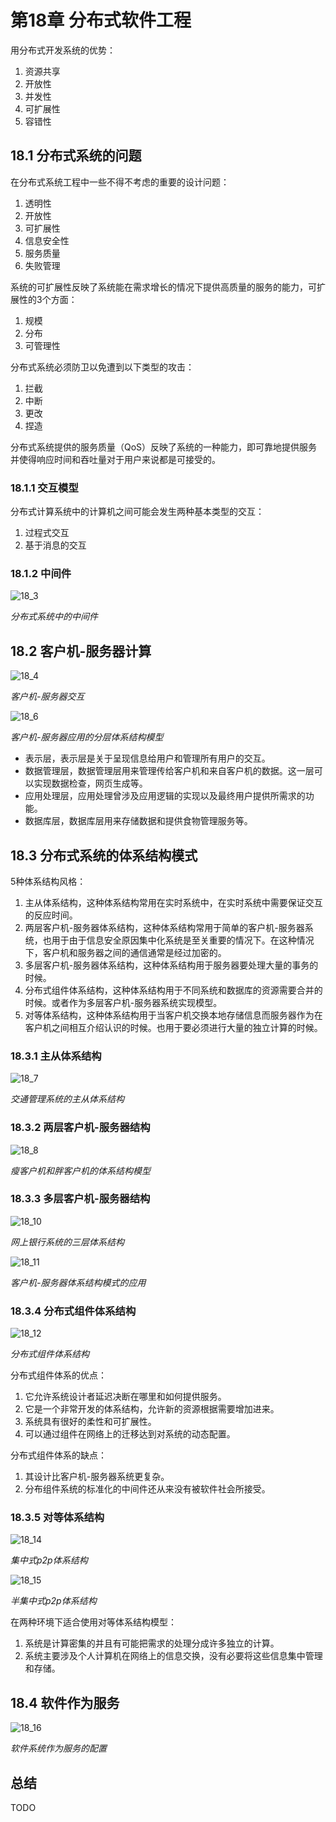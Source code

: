 # 第18章 分布式软件工程



用分布式开发系统的优势：

1. 资源共享
2. 开放性
3. 并发性
4. 可扩展性
5. 容错性

## 18.1 分布式系统的问题

在分布式系统工程中一些不得不考虑的重要的设计问题：

1. 透明性
2. 开放性
3. 可扩展性
4. 信息安全性
5. 服务质量
6. 失败管理

系统的可扩展性反映了系统能在需求增长的情况下提供高质量的服务的能力，可扩展性的3个方面：

1. 规模
2. 分布
3. 可管理性

分布式系统必须防卫以免遭到以下类型的攻击：

1. 拦截
2. 中断
3. 更改
4. 捏造

分布式系统提供的服务质量（QoS）反映了系统的一种能力，即可靠地提供服务并使得响应时间和吞吐量对于用户来说都是可接受的。

### 18.1.1 交互模型

分布式计算系统中的计算机之间可能会发生两种基本类型的交互：

1. 过程式交互
2. 基于消息的交互

### 18.1.2 中间件

![18_3](res/18_3.png)

*分布式系统中的中间件*



## 18.2 客户机-服务器计算

![18_4](res/18_4.png)

*客户机-服务器交互*

![18_6](res/18_6.png)

*客户机-服务器应用的分层体系结构模型*

- 表示层，表示层是关于呈现信息给用户和管理所有用户的交互。
- 数据管理层，数据管理层用来管理传给客户机和来自客户机的数据。这一层可以实现数据检查，网页生成等。
- 应用处理层，应用处理曾涉及应用逻辑的实现以及最终用户提供所需求的功能。
- 数据库层，数据库层用来存储数据和提供食物管理服务等。



## 18.3 分布式系统的体系结构模式

5种体系结构风格：

1. 主从体系结构，这种体系结构常用在实时系统中，在实时系统中需要保证交互的反应时间。
2. 两层客户机-服务器体系结构，这种体系结构常用于简单的客户机-服务器系统，也用于由于信息安全原因集中化系统是至关重要的情况下。在这种情况下，客户机和服务器之间的通信通常是经过加密的。
3. 多层客户机-服务器体系结构，这种体系结构用于服务器要处理大量的事务的时候。
4. 分布式组件体系结构，这种体系结构用于不同系统和数据库的资源需要合并的时候。或者作为多层客户机-服务器系统实现模型。
5. 对等体系结构，这种体系结构用于当客户机交换本地存储信息而服务器作为在客户机之间相互介绍认识的时候。也用于要必须进行大量的独立计算的时候。

### 18.3.1 主从体系结构

![18_7](res/18_7.png)

*交通管理系统的主从体系结构*

### 18.3.2 两层客户机-服务器结构

![18_8](res/18_8.png)

*瘦客户机和胖客户机的体系结构模型*

### 18.3.3 多层客户机-服务器结构

![18_10](res/18_10.png)

*网上银行系统的三层体系结构*

![18_11](res/18_11.png)

*客户机-服务器体系结构模式的应用*

### 18.3.4 分布式组件体系结构

![18_12](res/18_12.png)

*分布式组件体系结构*

分布式组件体系的优点：

1. 它允许系统设计者延迟决断在哪里和如何提供服务。
2. 它是一个非常开发的体系结构，允许新的资源根据需要增加进来。
3. 系统具有很好的柔性和可扩展性。
4. 可以通过组件在网络上的迁移达到对系统的动态配置。

分布式组件体系的缺点：

1. 其设计比客户机-服务器系统更复杂。
2. 分布组件系统的标准化的中间件还从来没有被软件社会所接受。

### 18.3.5 对等体系结构

![18_14](res/18_14.png)

*集中式p2p体系结构*

![18_15](res/18_15.png)

*半集中式p2p体系结构*

在两种环境下适合使用对等体系结构模型：

1. 系统是计算密集的并且有可能把需求的处理分成许多独立的计算。
2. 系统主要涉及个人计算机在网络上的信息交换，没有必要将这些信息集中管理和存储。



## 18.4 软件作为服务

![18_16](res/18_16.png)

*软件系统作为服务的配置*



## 总结

TODO